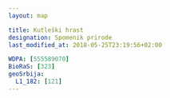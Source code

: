 ```yaml
---
layout: map

title: Kutleški hrast
designation: Spomenik prirode
last_modified_at: 2018-05-25T23:19:56+02:00

WDPA: [555589070]
BioRaS: [323]
geoSrbija:
  L1_182: [121]
---
```

